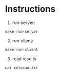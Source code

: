 # Instructions

1. run-server:

```shell
make run-server
```

2. run-client:

```shell
make run-client
```

3. read results

```shell
cat cotacao.txt
```
